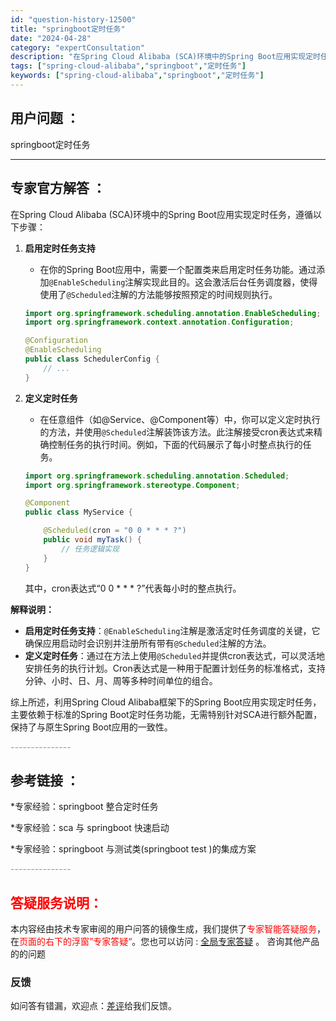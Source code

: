 ```yaml
---
id: "question-history-12500"
title: "springboot定时任务"
date: "2024-04-28"
category: "expertConsultation"
description: "在Spring Cloud Alibaba (SCA)环境中的Spring Boot应用实现定时任务，遵循以下步骤：1. **启用定时任务支持**   - 在你的Spring Boot应用中，需要一个配置类来启用定时任务功能。通过添加`@EnableScheduling`注解实现此目的。这会激活后台"
tags: ["spring-cloud-alibaba","springboot","定时任务"]
keywords: ["spring-cloud-alibaba","springboot","定时任务"]
---
```


## 用户问题 ： 
 springboot定时任务  

---------------
## 专家官方解答 ：

在Spring Cloud Alibaba (SCA)环境中的Spring Boot应用实现定时任务，遵循以下步骤：

1. **启用定时任务支持**
   - 在你的Spring Boot应用中，需要一个配置类来启用定时任务功能。通过添加`@EnableScheduling`注解实现此目的。这会激活后台任务调度器，使得使用了`@Scheduled`注解的方法能够按照预定的时间规则执行。
   ```java
   import org.springframework.scheduling.annotation.EnableScheduling;
   import org.springframework.context.annotation.Configuration;

   @Configuration
   @EnableScheduling
   public class SchedulerConfig {
       // ...
   }
   ```

2. **定义定时任务**
   - 在任意组件（如@Service、@Component等）中，你可以定义定时执行的方法，并使用`@Scheduled`注解装饰该方法。此注解接受cron表达式来精确控制任务的执行时间。例如，下面的代码展示了每小时整点执行的任务。
   ```java
   import org.springframework.scheduling.annotation.Scheduled;
   import org.springframework.stereotype.Component;

   @Component
   public class MyService {

       @Scheduled(cron = "0 0 * * * ?")
       public void myTask() {
           // 任务逻辑实现
       }
   }
   ```
   其中，cron表达式“0 0 * * * ?”代表每小时的整点执行。

**解释说明：**
- **启用定时任务支持**：`@EnableScheduling`注解是激活定时任务调度的关键，它确保应用启动时会识别并注册所有带有`@Scheduled`注解的方法。
- **定义定时任务**：通过在方法上使用`@Scheduled`并提供cron表达式，可以灵活地安排任务的执行计划。Cron表达式是一种用于配置计划任务的标准格式，支持分钟、小时、日、月、周等多种时间单位的组合。

综上所述，利用Spring Cloud Alibaba框架下的Spring Boot应用实现定时任务，主要依赖于标准的Spring Boot定时任务功能，无需特别针对SCA进行额外配置，保持了与原生Spring Boot应用的一致性。


<font color="#949494">---------------</font> 


## 参考链接 ：

*专家经验：springboot 整合定时任务 
 
 *专家经验：sca 与 springboot 快速启动 
 
 *专家经验：springboot 与测试类(springboot test )的集成方案 


 <font color="#949494">---------------</font> 
 


## <font color="#FF0000">答疑服务说明：</font> 

本内容经由技术专家审阅的用户问答的镜像生成，我们提供了<font color="#FF0000">专家智能答疑服务</font>，在<font color="#FF0000">页面的右下的浮窗”专家答疑“</font>。您也可以访问 : [全局专家答疑](https://answer.opensource.alibaba.com/docs/intro) 。 咨询其他产品的的问题

### 反馈
如问答有错漏，欢迎点：[差评](https://ai.nacos.io/user/feedbackByEnhancerGradePOJOID?enhancerGradePOJOId=12593)给我们反馈。
